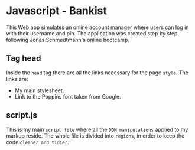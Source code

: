 # Javascript - Bankist

This Web app simulates an online account manager where users can log in with their username and pin. The application was created step by step following Jonas Schmedtmann's online bootcamp.

## **Tag head**

Inside the `head` tag there are all the links necessary for the page `style`. The links are:

- My main stylesheet.
- Link to the Poppins font taken from Google.

## **script.js**

This is my main `script file` where all the `DOM manipulations` applied to my markup reside. The whole file is divided into `regions`, in order to keep the code `cleaner and tidier`.
